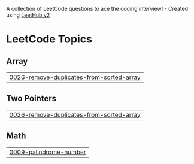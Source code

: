 A collection of LeetCode questions to ace the coding interview! - Created using [LeetHub v2](https://github.com/arunbhardwaj/LeetHub-2.0)
<!---LeetCode Topics Start-->
# LeetCode Topics
## Array
|  |
| ------- |
| [0026-remove-duplicates-from-sorted-array](https://github.com/geniusshruti09/Leetcode/tree/master/0026-remove-duplicates-from-sorted-array) |
## Two Pointers
|  |
| ------- |
| [0026-remove-duplicates-from-sorted-array](https://github.com/geniusshruti09/Leetcode/tree/master/0026-remove-duplicates-from-sorted-array) |
## Math
|  |
| ------- |
| [0009-palindrome-number](https://github.com/geniusshruti09/Leetcode/tree/master/0009-palindrome-number) |
<!---LeetCode Topics End-->